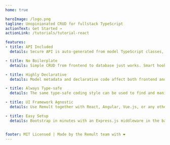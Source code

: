```yaml
---
home: true

heroImage: /logo.png
tagline: Unopinionated CRUD for fullstack TypeScript
actionText: Get Started →
actionLink: /tutorials/tutorial-react

features:
- title: API Included
  details: Secure API is auto-generated from model TypeScript classes, and consumed by frontend type-safe queries. The generated API can also be used by apps & third-parties.

- title: No Boilerplate
  details: Simple CRUD from frontend to database just works. Smart hooks make it super easy to control data transformation, validations and CRUD events.

- title: Highly Declarative
  details: Model metadata and declarative code affect both frontend and backend, eliminating redundant, error-prone duplication.

- title: Always Type-safe 
  details: The same type-safe coding style can be used to find and manipulate data in both frontend and backend code. 

- title: UI Framework Agnostic
  details: Use Remult together with React, Angular, Vue.js, or any other UI framework.

- title: Easy Setup
  details: Bootstrap in minutes with an Express.js middleware in the backend and an http client wrapper in the frontend.


footer: MIT Licensed | Made by the Remult team with ❤️ 
---
```

